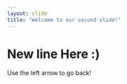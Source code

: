 ```yaml
---
layout: slide
title: "Welcome to our second slide!"
---
```

# New line Here :) 
Use the left arrow to go back!
